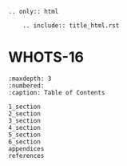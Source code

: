 ````{eval-rst}
.. only:: html

    .. include:: title_html.rst

````


# WHOTS-16

```{toctree} 
:maxdepth: 3
:numbered:
:caption: Table of Contents

1_section
2_section
3_section
4_section
5_section
6_section
appendices
references
```